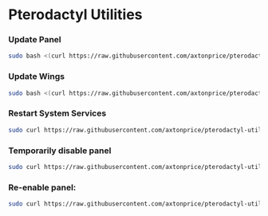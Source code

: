 # Pterodactyl Utilities

### Update Panel
```sh
sudo bash <(curl https://raw.githubusercontent.com/axtonprice/pterodactyl-utilities/main/updatepanel.sh)
```

### Update Wings
```sh
sudo bash <(curl https://raw.githubusercontent.com/axtonprice/pterodactyl-utilities/main/updatewings.sh)
```

### Restart System Services
```sh
sudo curl https://raw.githubusercontent.com/axtonprice/pterodactyl-utilities/main/restartservices.sh | sh
```

### Temporarily disable panel
```sh
sudo curl https://raw.githubusercontent.com/axtonprice/pterodactyl-utilities/main/disable-panel.sh | sh
```

### Re-enable panel:
```sh
sudo curl https://raw.githubusercontent.com/axtonprice/pterodactyl-utilities/main/enable-panel.sh | sh
```
